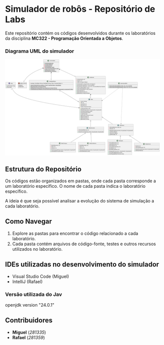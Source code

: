 # Simulador de robôs - Repositório de Labs

Este repositório contém os códigos desenvolvidos durante os laboratórios da disciplina **MC322 - Programação Orientada a Objetos**. 

### Diagrama UML do simulador
![Diagrama UML](uml/diagram.png "Diagrama UML")

## Estrutura do Repositório

Os códigos estão organizados em pastas, onde cada pasta corresponde a um laboratório específico. O nome de cada pasta indica o laboratório específico.

A ideia é que seja possível analisar a evolução do sistema de simulação a cada laboratório.

## Como Navegar

1. Explore as pastas para encontrar o código relacionado a cada laboratório.
2. Cada pasta contém arquivos de código-fonte, testes e outros recursos utilizados no laboratório.

## IDEs utilizadas no desenvolvimento do simulador

- Visual Studio Code (Miguel)
- IntelliJ (Rafael)

### Versão utilizada do Jav

openjdk version "24.0.1"

## Contribuidores
- **Miguel** (_281335_)
- **Rafael** (_281359_) 